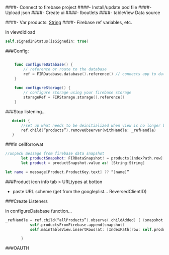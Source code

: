 ####- Connect to firebase project
####- Install/update pod file
####- Upload json
####- Create ui
####- Iboutlets
####- tableView Data source

####- Var products: [String]( )
####- Firebase ref variables, etc.

In viewdidload

```swift
self.signedInStatus(isSignedIn: true)
```

###Config:

```swift

    func configureDatabase() {
        // reference or route to the database
        ref = FIRDatabase.database().reference() // connects app to database.
    }
    
    func configureStorage() {
        // configure storage using your firebase storage
        storageRef = FIRStorage.storage().reference()
    }
```

###Stop listening...

```swift
   deinit {
       //set up what needs to be deinitialized when view is no longer being used
       ref.child(“products”).removeObserver(withHandle: _refHandle)
   }
```

###in cellforrowat

```swift
//unpack message from firebase data snapshot
       let productSnapshot: FIRDataSnapshot! = products[indexPath.row]
       let product = productSnapshot.value as! [String:String]

let name = message[Product.ProductKey.text] ?? “[name]”
```

###Product icon
info tab > URLtypes at botton
- paste URL scheme (get from the googleplist... ReversedClientID)

###Create Listeners

in configureDatabase function...


```swift
_refHandle = ref.child(“allProducts”).observe(.childAdded) { (snapshot: FIRDataSnapshot) in
           self.productsFromFirebase.append(snapshot)
           self.mainTableView.insertRows(at: [IndexPath(row: self.productsFromFirebase.count - 1, section: 0)], with: .automatic)

       }
```


###OAUTH










